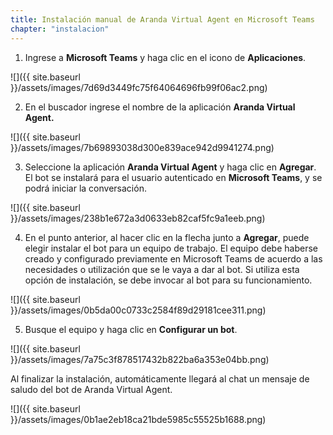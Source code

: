 ```yaml
---
title: Instalación manual de Aranda Virtual Agent en Microsoft Teams
chapter: "instalacion"
---
```


1.  Ingrese a **Microsoft Teams** y haga clic en el icono de **Aplicaciones**.

![]({{ site.baseurl }}/assets/images/7d69d3449fc75f64064696fb99f06ac2.png)

2.  En el buscador ingrese el nombre de la aplicación **Aranda Virtual Agent.**

![]({{ site.baseurl }}/assets/images/7b69893038d300e839ace942d9941274.png)

3.  Seleccione la aplicación **Aranda Virtual Agent** y haga clic en  **Agregar**. El bot se instalará para el usuario autenticado en **Microsoft Teams**, y se podrá iniciar la conversación.

![]({{ site.baseurl }}/assets/images/238b1e672a3d0633eb82caf5fc9a1eeb.png)

4.  En el punto anterior, al hacer clic en la flecha junto a **Agregar**, puede elegir instalar el bot para un equipo de trabajo. El equipo debe haberse creado y configurado previamente en Microsoft Teams de acuerdo a las necesidades o utilización que se le vaya a dar al bot. Si utiliza esta opción de instalación, se debe invocar al bot para su funcionamiento.

![]({{ site.baseurl }}/assets/images/0b5da00c0733c2584f89d29181cee311.png)

5.  Busque el equipo y haga clic en **Configurar un bot**.

![]({{ site.baseurl }}/assets/images/7a75c3f878517432b822ba6a353e04bb.png)

Al finalizar la instalación, automáticamente llegará al chat un mensaje de saludo del bot de Aranda Virtual Agent.

![]({{ site.baseurl }}/assets/images/0b1ae2eb18ca21bde5985c55525b1688.png)
